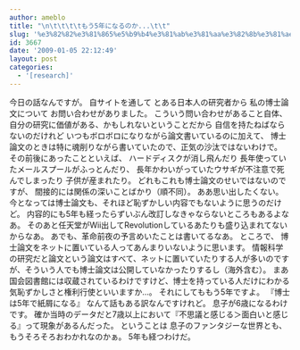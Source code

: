 ```yaml
---
author: ameblo
title: "\n\t\t\t\tもう5年になるのか...\t\t"
slug: '%e3%82%82%e3%81%865%e5%b9%b4%e3%81%ab%e3%81%aa%e3%82%8b%e3%81%ae%e3%81%8b'
id: 3667
date: '2009-01-05 22:12:49'
layout: post
categories:
  - '[research]'
---
```


今日の話なんですが。 自サイトを通して とある日本人の研究者から 私の博士論文について お問い合わせがありました。 こういう問い合わせがあること自体、 自分の研究に価値がある、かもしれないということだから 自信を持たねばならないのだけれど いつもボロボロになりながら論文書いているのに加えて、 博士論文のときは特に魂削りながら書いていたので、正気の沙汰ではないわけで。 その前後にあったことといえば、 ハードディスクが消し飛んだり 長年使っていたメールスプールがふっとんだり、 長年かわいがっていたウサギが不注意で死んでしまったり 子供が産まれたり。 どれもこれも博士論文のせいではないのですが、 間接的には関係の深いことばかり（順不同）。 ああ思い出したくない。 今となっては博士論文も、それほど恥ずかしい内容でもないように思うのだけど。 内容的にも5年も経ったらずいぶん改訂しなきゃならないところもあるよなあ。 そのあと任天堂がWii出してRevolutionしているあたりも盛り込まれてないからなあ。 あでも、革命前夜の予言めいたことは書いてるなあ。 ところで、 博士論文をネットに置いている人ってあんまりいないように思います。 情報科学の研究だと論文という論文はすべて、ネットに置いていたりする人が多いのですが、そういう人でも博士論文は公開していなかったりするし（海外含む）。 まあ国会図書館には収蔵されているわけですけど、博士を持っている人だけにわかる気恥ずかしさと権利行使といいますか...。 それにしてももう5年ですよ。 『博士は5年で紙屑になる』 なんて話もある訳なんですけれど。 息子が6歳になるわけです。 確か当時のデータだと7歳以上において『不思議と感じる＞面白いと感じる』って現象があるんだった。 ということは 息子のファンタジーな世界とも、 もうそろそろおわかれなのかぁ。 5年も経つわけだ。